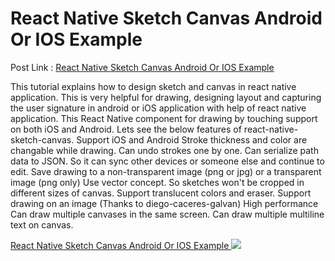 # React Native Sketch Canvas Android Or IOS Example

Post Link : <a href="https://www.skptricks.com/2019/02/react-native-sketch-canvas-android-or-ios-example.html"> React Native Sketch Canvas Android Or IOS Example </a>

This tutorial explains how to design sketch and canvas in react native application. This is very helpful for drawing, designing layout and capturing the user signature in android or iOS application with help of react native application. This React Native component for drawing by touching support on both iOS and Android.
Lets see the below features of react-native-sketch-canvas.
Support iOS and Android
Stroke thickness and color are changable while drawing.
Can undo strokes one by one.
Can serialize path data to JSON. So it can sync other devices or someone else and continue to edit.
Save drawing to a non-transparent image (png or jpg) or a transparent image (png only)
Use vector concept. So sketches won't be cropped in different sizes of canvas.
Support translucent colors and eraser.
Support drawing on an image (Thanks to diego-caceres-galvan)
High performance 
Can draw multiple canvases in the same screen.
Can draw multiple multiline text on canvas.

<a href="https://www.skptricks.com/2019/02/react-native-sketch-canvas-android-or-ios-example.html"> React Native Sketch Canvas Android Or IOS Example </a>
<img src ="https://1.bp.blogspot.com/-PfAIAEwTveQ/XGaZ9q2E67I/AAAAAAAACck/Q6gBHr_yoNMhmoYAbxLcsUzLjNztx-evgCLcBGAs/s640/canvas.png" />
